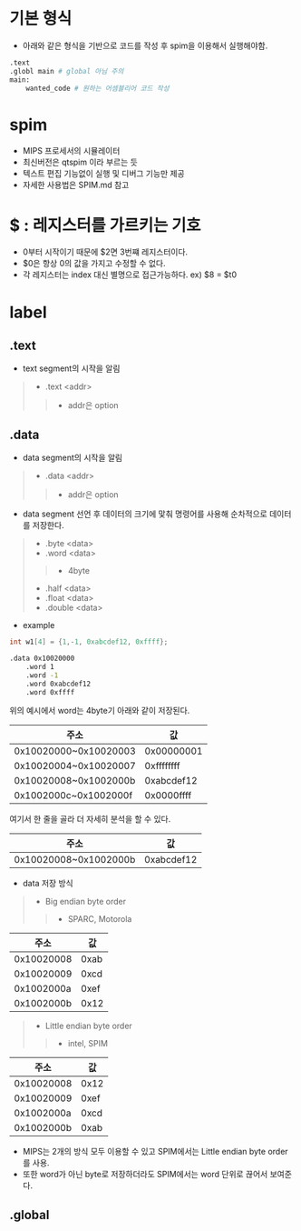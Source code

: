 # 기본 형식
- 아래와 같은 형식을 기반으로 코드를 작성 후 spim을 이용해서 실행해야함.

```bash
.text
.globl main # global 아님 주의
main:
    wanted_code # 원하는 어셈블리어 코드 작성
```

# spim
- MIPS 프로세서의 시뮬레이터
- 최신버전은 qtspim 이라 부르는 듯
- 텍스트 편집 기능없이 실행 및 디버그 기능만 제공
- 자세한 사용법은 SPIM.md 참고

# $ : 레지스터를 가르키는 기호
- 0부터 시작이기 때문에 $2면 3번쨰 레지스터이다.
- $0은 항상 0의 값을 가지고 수정할 수 없다.
- 각 레지스터는 index 대신 별명으로 접근가능하다. ex) $8 = $t0

# label
## .text
- text segment의 시작을 알림
> - .text \<addr\>
>> - addr은 option

## .data
- data segment의 시작을 알림
> - .data \<addr\>
>> - addr은 option

- data segment 선언 후 데이터의 크기에 맟춰 명령어를 사용해 순차적으로 데이터를 저장한다.
> - .byte \<data\>
> - .word \<data\>
>> - 4byte
> - .half \<data\>
> - .float \<data\>
> - .double \<data\>

- example
```C
int w1[4] = {1,-1, 0xabcdef12, 0xffff};
```
```bash
.data 0x10020000
    .word 1
    .word -1
    .word 0xabcdef12
    .word 0xffff
```

위의 예시에서 word는 4byte기 아래와 같이 저장된다.

|주소|값|
|---|---|
|0x10020000~0x10020003|0x00000001|
|0x10020004~0x10020007|0xffffffff|
|0x10020008~0x1002000b|0xabcdef12|
|0x1002000c~0x1002000f|0x0000ffff|

여기서 한 줄을 골라 더 자세히 분석을 할 수 있다.

|주소|값|
|---|---|
|0x10020008~0x1002000b|0xabcdef12|


- data 저장 방식
> - Big endian byte order
>> - SPARC, Motorola

|주소|값|
|---|---|
|0x10020008|0xab|
|0x10020009|0xcd|
|0x1002000a|0xef|
|0x1002000b|0x12|


> - Little endian byte order
>> - intel, SPIM

|주소|값|
|---|---|
|0x10020008|0x12|
|0x10020009|0xef|
|0x1002000a|0xcd|
|0x1002000b|0xab|

- MIPS는 2개의 방식 모두 이용할 수 있고 SPIM에서는 Little endian byte order를 사용.
- 또한 word가 아닌 byte로 저장하더라도 SPIM에서는 word 단위로 끊어서 보여준다.

## .global